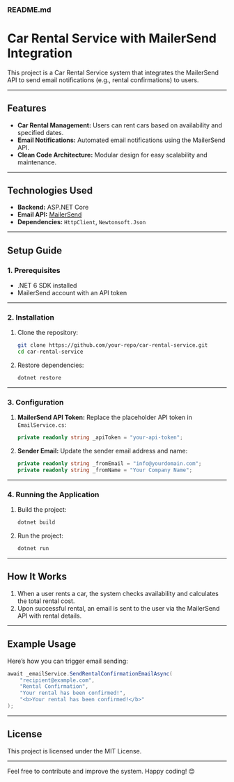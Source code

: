 ﻿### README.md

# Car Rental Service with MailerSend Integration

This project is a Car Rental Service system that integrates the MailerSend API to send email notifications (e.g., rental confirmations) to users.

---

## Features
- **Car Rental Management:** Users can rent cars based on availability and specified dates.
- **Email Notifications:** Automated email notifications using the MailerSend API.
- **Clean Code Architecture:** Modular design for easy scalability and maintenance.

---

## Technologies Used
- **Backend:** ASP.NET Core
- **Email API:** [MailerSend](https://www.mailersend.com)
- **Dependencies:** `HttpClient`, `Newtonsoft.Json`

---

## Setup Guide

### 1. Prerequisites
- .NET 6 SDK installed
- MailerSend account with an API token

---

### 2. Installation
1. Clone the repository:
   ```bash
   git clone https://github.com/your-repo/car-rental-service.git
   cd car-rental-service
   ```
2. Restore dependencies:
   ```bash
   dotnet restore
   ```

---

### 3. Configuration
1. **MailerSend API Token:** Replace the placeholder API token in `EmailService.cs`:
   ```csharp
   private readonly string _apiToken = "your-api-token";
   ```
2. **Sender Email:** Update the sender email address and name:
   ```csharp
   private readonly string _fromEmail = "info@yourdomain.com";
   private readonly string _fromName = "Your Company Name";
   ```

---

### 4. Running the Application
1. Build the project:
   ```bash
   dotnet build
   ```
2. Run the project:
   ```bash
   dotnet run
   ```

---

## How It Works
1. When a user rents a car, the system checks availability and calculates the total rental cost.
2. Upon successful rental, an email is sent to the user via the MailerSend API with rental details.

---

## Example Usage
Here’s how you can trigger email sending:
```csharp
await _emailService.SendRentalConfirmationEmailAsync(
    "recipient@example.com",
    "Rental Confirmation",
    "Your rental has been confirmed!",
    "<b>Your rental has been confirmed!</b>"
);
```

---

## License
This project is licensed under the MIT License.

---

Feel free to contribute and improve the system. Happy coding! 😊
